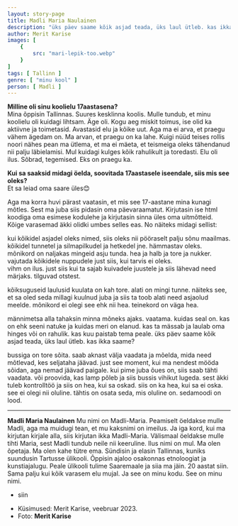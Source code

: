 ```yaml
---
layout: story-page
title: Madli Maria Naulainen
description: "üks päev saame kõik asjad teada, üks laul ütleb. kas ikka saame?"
author: Merit Karise
images: [
    {
        src: "mari-lepik-too.webp"
    }
]
tags: [ Tallinn ]
genre: [ "minu kool" ]
person: [ Madli ]
---
```


<!-- # {{$doc.title}} -->

**Milline oli sinu koolielu 17aastasena?** \
Mina õppisin Tallinnas. Suures kesklinna koolis. Mulle tundub, et minu koolielu oli kuidagi lihtsam. Äge oli. Kogu aeg miskit toimus, ise olid ka aktiivne ja toimetasid. Avastasid elu ja kõike uut. Aga ma ei arva, et praegu vähem ägedam on. Ma arvan, et praegu on ka lahe. Kuigi nüüd teises rollis noori nähes pean ma ütlema, et ma ei mäeta, et teismeiga oleks tähendanud nii palju läbielamisi. Mul kuidagi kulges kõik rahulikult ja toredasti. Elu oli ilus. Sõbrad, tegemised. Eks on praegu ka. 

**Kui sa saaksid midagi öelda, soovitada 17aastasele iseendale, siis mis see oleks?** \
Et sa leiad oma saare üles😊

Aga ma korra huvi pärast vaatasin, et mis see 17-aastane mina kunagi mõtles. Sest ma juba siis pidasin oma päevaraamatut. Kirjutasin ise html koodiga oma esimese kodulehe ja kirjutasin sinna üles oma uitmõtteid. Kõige varasemad äkki olidki umbes selles eas. No näiteks midagi sellist:

kui kõikidel asjadel oleks nimed, siis oleks nii pööraselt palju sõnu maailmas. kõikidel tunnetel ja silmapilkudel ja hetkedel jne. hämmastav oleks. mõnikord on naljakas mingeid asju tunda. hea ja halb ja tore ja nukker. vajutada kõikidele nuppudele just siis, kui tarvis ei oleks. \
vihm on ilus. just siis kui ta sajab kuivadele juustele ja siis lähevad need märjaks. tilguvad otstest.

kõiksuguseid laulusid kuulata on kah tore. alati on mingi tunne. näiteks see, et sa oled seda millagi kuulnud juba ja siis ta toob alati need asjaolud meelde. mõnikord ei olegi see ehk nii hea. teinekord on väga hea.

männimetsa alla tahaksin minna mõneks ajaks. vaatama. kuidas seal on. kas on ehk seeni natuke ja kuidas meri on elanud. kas ta mässab ja laulab oma hinges või on rahulik. kas kuu paistab tema peale. üks päev saame kõik asjad teada, üks laul ütleb. kas ikka saame?

bussiga on tore sõita. saab aknast välja vaadata ja mõelda, mida need mõtlevad, kes seljataha jäävad. just see moment, kui ma nendest mööda sõidan, aga nemad jäävad paigale. kui pime juba õues on, siis saab tähti vaadata. või proovida, kas lamp põleb ja siis bussis vihikut lugeda. sest äkki tuleb kontrolltöö ja siis on hea, kui sa oskad. siis on ka hea, kui sa ei oska. see ei olegi nii oluline. tähtis on osata seda, mis oluline on. sedamoodi on lood.

* * *

**Madli Maria Naulainen**
Mu nimi on Madli-Maria. Peamiselt öeldakse mulle Madli, aga ma muidugi tean, et mu kaksnimi on imeilus. Ja iga kord, kui ma kirjutan kirjale alla, siis kirjutan ikka Madli-Maria. Välismaal öeldakse mulle tihti Maria, sest Madli tundub neile nii keeruline. Ilus nimi on mul. Ma olen õpetaja. Ma olen kahe tütre ema. Sündisin ja elasin Tallinnas, kuniks suundusin Tartusse ülikooli. Õppisin ajaloo osakonnas etnoloogiat ja kunstiajalugu. Peale ülikooli tulime Saaremaale ja siia ma jäin. 20 aastat siin. Sama palju kui kõik varasem elu mujal. Ja see on minu kodu. See on minu nimi. 

<story-author :author="author"></story-author>

<details-wrapper summary="Mis mõtted tekkisid?">

- siin

</details-wrapper>

<details-wrapper summary="Allikad" class="text-sm" icon="icon-park-outline:document-folder">

- Küsimused: Merit Karise, veebruar 2023.
- Foto: **Merit Karise**

</details-wrapper>
